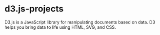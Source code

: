 # d3.js-projects
D3.js is a JavaScript library for manipulating documents based on data. D3 helps you bring data to life using HTML, SVG, and CSS. 
